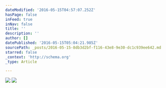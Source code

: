 ```yaml
---
dateModified: '2016-05-15T04:57:07.252Z'
hasPage: false
inFeed: true
inNav: false
title: ''
description: ''
author: []
datePublished: '2016-05-15T05:04:21.985Z'
sourcePath: _posts/2016-05-15-8db3d2bf-f116-43e8-9e30-dc1c939ee642.md
starred: false
_context: 'http://schema.org'
_type: Article

---
```

![](https://the-grid-user-content.s3-us-west-2.amazonaws.com/083f4c69-36cc-4950-b2aa-fcbe3a373c0c.jpg)
![](https://the-grid-user-content.s3-us-west-2.amazonaws.com/2283b3f1-7596-4f4b-89c6-7fdd01764e36.jpg)